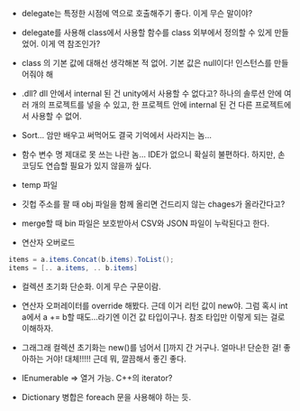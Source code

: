 - delegate는 특정한 시점에 역으로 호출해주기 좋다. 이게 무슨 말이야?

- delegate를 사용해 class에서 사용할 함수를 class 외부에서 정의할 수 있게 만들었어. 이게 역 참조인가?

- class 의 기본 값에 대해선 생각해본 적 없어. 기본 값은 null이다! 인스턴스를 만들어줘야 해

- .dll? dll 안에서 internal 된 건 unity에서 사용할 수 없다고? 하나의 솔루션 안에 여러 개의 프로젝트를 넣을 수 있고, 한 프로젝트 안에 internal 된 건 다른 프로젝트에서 사용할 수 없어. 

- Sort... 암만 배우고 써먹어도 결국 기억에서 사라지는 놈...

- 함수 변수 명 제대로 못 쓰는 나란 놈... IDE가 없으니 확실히 불편하다.  하지만, 손 코딩도 연습할 필요가 있지 않을까 싶다. 

- temp 파일

- 깃헙 주소를 팔 때 obj 파일을 함께 올리면 건드리지 않는 chages가 올라간다고?

- merge할 때 bin 파일은 보호받아서 CSV와 JSON 파일이 누락된다고 한다.

- 연산자 오버로드

~~~ c#
items = a.items.Concat(b.items).ToList();
items = [.. a.items, .. b.items]
~~~
- 컬렉션 초기화 단순화. 이게 무슨 구문이람.

- 연산자 오퍼레이터를 override 해봤다. 근데 이거 리턴 값이 new야. 그럼 혹시 int a에서 a += b할 때도...라기엔 이건 값 타입이구나. 참조 타입만 이렇게 되는 걸로 이해하자.

- 그래그래 컬렉션 초기화는 new()를 넘어서 []까지 간 거구나. 얼마나! 단순한 걸! 좋아하는 거야! 대체!!!!! 근데 뭐, 깔끔해서 좋긴 좋다.

- IEnumerable => 열거 가능. C++의 iterator?

- Dictionary 병합은 foreach 문을 사용해야 하는 듯.
